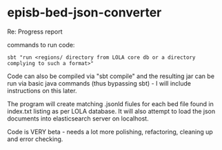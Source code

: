 # episb-bed-json-converter

Re: Progress report

commands to run code: 

``
sbt "run <regions/ directory from LOLA core db or a directory complying to such a format>"
``

Code can also be compiled via "sbt compile" and the resulting jar can be run via basic java commands (thus bypassing sbt) - I will include instructions on this later.

The program will create matching .jsonld fiules for each bed file found in index.txt listing as per LOLA database. It will also attempt to load the json documents into elasticsearch server on localhost.

Code is VERY beta - needs a lot more polishing, refactoring, cleaning up and error checking.
